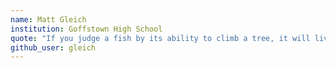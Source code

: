```yaml
---
name: Matt Gleich
institution: Goffstown High School
quote: "If you judge a fish by its ability to climb a tree, it will live its whole life believing that it is stupid." - Albert Einstein
github_user: gleich
---
```

